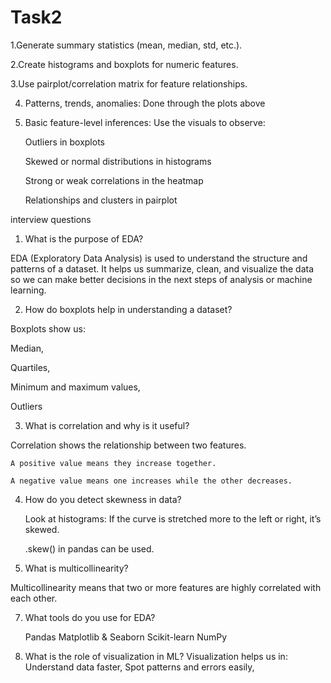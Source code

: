 # Task2
1.Generate summary statistics (mean, median, std, etc.).

2.Create histograms and boxplots for numeric features.

3.Use pairplot/correlation matrix for feature relationships.

4. Patterns, trends, anomalies: Done through the plots above

5. Basic feature-level inferences: Use the visuals to observe:

    Outliers in boxplots
   
    Skewed or normal distributions in histograms
   
    Strong or weak correlations in the heatmap
   
    Relationships and clusters in pairplot

interview questions

1. What is the purpose of EDA?
   
EDA (Exploratory Data Analysis) is used to understand the structure and patterns of a dataset. It helps us summarize, clean, and visualize the data so we can make better decisions in the next steps of analysis or machine learning.

2. How do boxplots help in understanding a dataset?
   
Boxplots show us:

Median,

Quartiles,

Minimum and maximum values,

Outliers

3. What is correlation and why is it useful?
   
Correlation shows the relationship between two features.

    A positive value means they increase together.
    
    A negative value means one increases while the other decreases.

4. How do you detect skewness in data?
   
    Look at histograms: If the curve is stretched more to the left or right, it’s skewed.
   
    .skew() in pandas can be used.

5. What is multicollinearity?
    
Multicollinearity means that two or more features are highly correlated with each other.

7. What tools do you use for EDA?
    
    Pandas
    Matplotlib & Seaborn
    Scikit-learn
    NumPy

13. What is the role of visualization in ML?
Visualization helps us in:
    Understand data faster,
    Spot patterns and errors easily,

